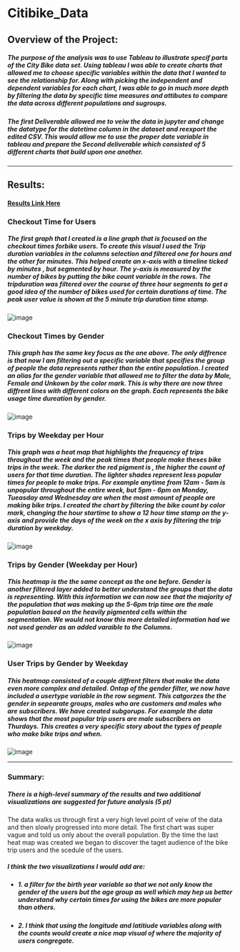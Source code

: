 # Citibike_Data

## Overview of the Project:
##### The purpose of the analysis was to use Tableau to illustrate specif parts of the City Bike data set. Using tableau I was able to create charts that allowed me to choose specific variables within the data that I wanted to see the relationship for. Along with picking the independent and dependent variables for each chart, I was able to go in much more depth by filtering the data by specific time measures and attibutes to compare the data across different populations and sugroups. 
##### The first Deliverable allowed me to veiw the data in jupyter and change the datatype for the datetime column in the dataset and reexport the edited CSV. This would allow me to use the proper date variable in tableau and prepare the Second deliverable which consisted of 5 different charts that build upon one another. 
---
## Results: 
#### [Results Link Here](https://public.tableau.com/app/profile/olivia.nayeri/viz/Citibike_data_16648122430570/CheckoutTimesforUsers?publish=yes)
### Checkout Time for Users
##### The first graph that I created is a line graph that is focused on the checkout times forbike users. To create this visual I used the Trip duration variables in the columns selection and filtered one for hours and the other for minutes. This helped create an x-axis with a timeline ticked by minutes , but segmented by hour. The y-axis is measured by the number of bikes by putting the bike count variable in the rows. The tripduration was filtered over the course of three hour segments to get a good idea of the number of bikes used for certain durations of time. The peak user value is shown at the 5 minute trip duration time stamp. 

![image](https://user-images.githubusercontent.com/105329532/194214579-955fb072-88b8-4eff-952e-2ed2fbb53539.png)

### Checkout Times by Gender
##### This graph has the same key focus as the one above. The only diffrence is that now I am filtering out a specific variable that specifies the group of people the data represents rather than the entire population. I created an alias for the gender variable that allowed me to filter the data by Male, Female and Unkown by the color mark. This is why there are now three diffrent lines with different colors on the graph. Each represents the bike usage time dureation by gender.

![image](https://user-images.githubusercontent.com/105329532/194214429-1e047deb-6a1c-4b84-ba27-84c0f5edccf3.png)

### Trips by Weekday per Hour 
##### This graph was a heat map that highlights the frequency of trips throughout the week and the peak times that people make theses bike trips in the week. The darker the red pigment is , the higher the count of users for that time duration. The lighter shades represent less popular times for people to make trips. For example anytime from 12am - 5am is unpopular throughout the entire week, but 5pm - 6pm on Monday, Tueasday amd Wednesday are when the most amount of people are making bike trips. I created the chart by filtering the bike count by color mark, changing the hour startime to show a 12 hour time stamp on the y- axis and provide the days of the week on the x axis by filtering the trip duration by weekday.

![image](https://user-images.githubusercontent.com/105329532/194215123-d45c3f0d-de2d-4926-a351-32138aadab1f.png)

### Trips by Gender (Weekday per Hour)
##### This heatmap is the the same concept as the one before. Gender is another filtered layer added to better understand the groups that the data is representing. With this information we can now see that the majority of the population that was making up the 5-6pm trip time are the male population based on the heavily pigmented cells within the segmentation. We would not know this more detailed information had we not used gender as an added varaible to the Columns. 

![image](https://user-images.githubusercontent.com/105329532/194215253-f942d856-d359-4dd3-bd4b-5b1e02814ecd.png)

### User Trips by Gender by Weekday
##### This heatmap consisted of a couple diffrent filters that make the data even more complex and detailed. Ontop of the gender filter, we now have included a usertype variable in the row segment. This catgorzes the the gender in sepearate groups, males who are customers and males who are subscribers. We have created subgorups. For example the data shows that the most popular trip users are male subscribers on Thurdays. This creates a very specific story about the types of people who make bike trips and when. 

![image](https://user-images.githubusercontent.com/105329532/194215378-e171f15d-02d4-442a-b80b-698f4d129e9f.png)

---

### Summary:

##### There is a high-level summary of the results and two additional visualizations are suggested for future analysis (5 pt)
The data walks us through first a very high level point of veiw of the data and then slowly progressed into more detail. The first chart was super vague and told us only about the overall population. By the time the last heat map was created we began to discover the taget audience of the bike trip users and the scedule of the users. 

##### I think the two visualizations I would add are:
* ##### 1. a filter for the birth year variable so that we not only know the gender of the users but the age group as well which may hep us better understand why certain times for using the bikes are more popular than others.

* ##### 2. I think that using the longitude and latitiude variables along with the counts would create a nice map visual of where the majority of users congregate. 






